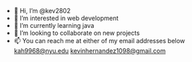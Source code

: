 - 👋 Hi, I’m @kev2802
- 👀 I’m interested in web development 
- 🌱 I’m currently learning java 
- 💞️ I’m looking to collaborate on new projects 
- 📫 You can reach me at either of my email addresses below
kah9968@nyu.edu
kevinhernandez1098@gmail.com

<!---
kevin2802/kevin2802 is a ✨ special ✨ repository because its `README.md` (this file) appears on your GitHub profile.
You can click the Preview link to take a look at your changes.
--->
